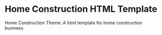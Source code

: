
# Home Construction HTML Template

Home Construction Theme: A html template for home construction business.
